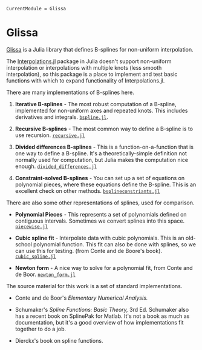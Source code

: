 ```@meta
CurrentModule = Glissa
```

# Glissa

[Glissa](https://github.com/adolgert/Glissa.jl) is a Julia library that defines B-splines for non-uniform interpolation.

The [Interpolations.jl](https://github.com/JuliaMath/Interpolations.jl) package in Julia doesn't support non-uniform interpolation or interpolations with multiple knots (less smooth interpolation), so this package is a place to implement and test basic functions with which to expand functionality of Interpolations.jl.

There are many implementations of B-splines here.

1. **Iterative B-splines** - The most robust computation of a B-spline, implemented for non-uniform axes and repeated knots. This includes derivatives and integrals. [`bspline.jl`](https://github.com/adolgert/Glissa.jl/blob/main/src/bspline.jl).

2. **Recursive B-splines** - The most common way to define a B-spline is to use recursion. [`recursive.jl`](https://github.com/adolgert/Glissa.jl/blob/main/src/recursive.jl)

3. **Divided differences B-splines** - This is a function-on-a-function that is one way to define a B-spline. It's a theoretically-simple definition not normally used for computation, but Julia makes the computation nice enough. [`divided_differences.jl`](https://github.com/adolgert/Glissa.jl/blob/main/src/divided_differences.jl)

4. **Constraint-solved B-splines** - You can set up a set of equations on polynomial pieces, where these equations define the B-spline. This is an excellent check on other methods. [`bsplineconstriants.jl`](https://github.com/adolgert/Glissa.jl/blob/main/src/bsplineconstraints.jl)

There are also some other representations of splines, used for comparison.

* **Polynomial Pieces** - This represents a set of polynomials defined on contiguous intervals. Sometimes we convert splines into this space. [`piecewise.jl`](https://github.com/adolgert/Glissa.jl/blob/main/src/piecewise.jl)

* **Cubic spline fit** - Interpolate data with cubic polynomials. This is an old-school polynomial function. This fit can also be done with splines, so we can use this for testing. (from Conte and de Boore's book). [`cubic_spline.jl`](https://github.com/adolgert/Glissa.jl/blob/main/src/cubic_spline.jl)

* **Newton form** - A nice way to solve for a polynomial fit, from Conte and de Boor. [`newton_form.jl`](https://github.com/adolgert/Glissa.jl/blob/main/src/newton_form.jl)


The source material for this work is a set of standard implementations.

* Conte and de Boor's *Elementary Numerical Analysis.*

* Schumaker's _Spline Functions: Basic Theory,_ 3rd Ed. Schumaker also has a recent book on SplinePak for Matlab. It's not a book as much as documentation, but it's a good overview of how implementations fit together to do a job.

* Dierckx's book on spline functions.
